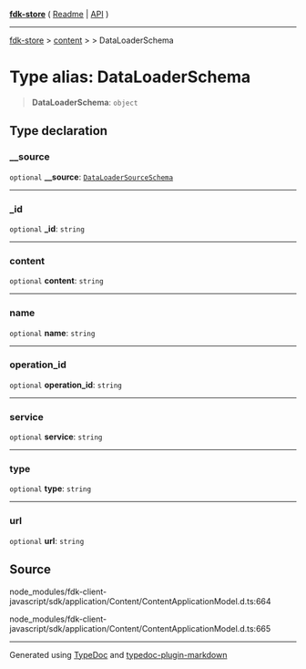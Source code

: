 [**fdk-store**](../../../README.md) ( [Readme](../../../README.md) \| [API](../../../API.md) )

---

[fdk-store](../../../API.md) > [content](../../README.md) > [<internal>](../README.md) > DataLoaderSchema

# Type alias: DataLoaderSchema

> **DataLoaderSchema**: `object`

## Type declaration

### \_\_source

`optional` **\_\_source**: [`DataLoaderSourceSchema`](type-alias.DataLoaderSourceSchema.md)

---

### \_id

`optional` **\_id**: `string`

---

### content

`optional` **content**: `string`

---

### name

`optional` **name**: `string`

---

### operation_id

`optional` **operation_id**: `string`

---

### service

`optional` **service**: `string`

---

### type

`optional` **type**: `string`

---

### url

`optional` **url**: `string`

## Source

node_modules/fdk-client-javascript/sdk/application/Content/ContentApplicationModel.d.ts:664

node_modules/fdk-client-javascript/sdk/application/Content/ContentApplicationModel.d.ts:665

---

Generated using [TypeDoc](https://typedoc.org/) and [typedoc-plugin-markdown](https://www.npmjs.com/package/typedoc-plugin-markdown)
